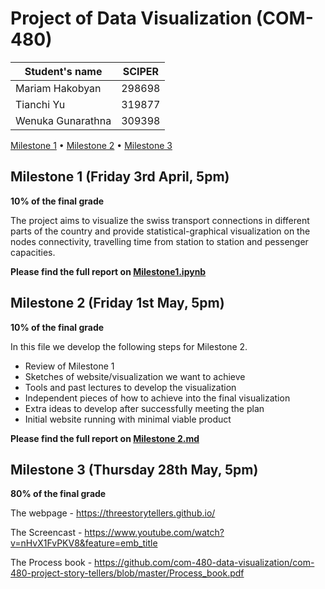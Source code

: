 # Project of Data Visualization (COM-480)

| Student's name | SCIPER |
| -------------- | ------ |
| Mariam Hakobyan | 298698 |
| Tianchi Yu | 319877 |
| Wenuka Gunarathna | 309398 |

[Milestone 1](#milestone-1-friday-3rd-april-5pm) • [Milestone 2](#milestone-2-friday-1st-may-5pm) • [Milestone 3](#milestone-3-thursday-28th-may-5pm)

## Milestone 1 (Friday 3rd April, 5pm)

**10% of the final grade**

The project aims to visualize the swiss transport connections in different parts of the country and provide statistical-graphical visualization on the nodes connectivity, travelling time from station to station and pessenger capacities.

**Please find the full report on [Milestone1.ipynb](https://github.com/com-480-data-visualization/com-480-project-story-tellers/blob/master/Milestone%201.ipynb)**

## Milestone 2 (Friday 1st May, 5pm)

**10% of the final grade**

In this file we develop the following steps for Milestone 2.

* Review of Milestone 1
* Sketches of website/visualization we want to achieve
* Tools and past lectures to develop the visualization
* Independent pieces of how to achieve into the final visualization
* Extra ideas to develop after successfully meeting the plan
* Initial website running with minimal viable product

**Please find the full report on [Milestone 2.md](https://github.com/com-480-data-visualization/com-480-project-story-tellers/blob/master/Milestone%202.md)**

## Milestone 3 (Thursday 28th May, 5pm)

**80% of the final grade**

The webpage - https://threestorytellers.github.io/

The Screencast - https://www.youtube.com/watch?v=nHvX1FvPKV8&feature=emb_title

The Process book - https://github.com/com-480-data-visualization/com-480-project-story-tellers/blob/master/Process_book.pdf
